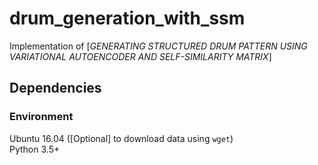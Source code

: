 # drum_generation_with_ssm
Implementation of [*GENERATING STRUCTURED DRUM PATTERN USING VARIATIONAL AUTOENCODER AND SELF-SIMILARITY MATRIX*]


## Dependencies
### Environment
Ubuntu 16.04 ([Optional] to download data using `wget`)  
Python 3.5+  